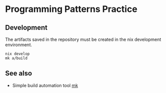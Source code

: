 # Programming Patterns Practice

## Development

The artifacts saved in the repository must be created in the nix development environment.

```console
nix develop
mk a/build
```

## See also

- Simple build automation tool [mk](https://github.com/x0k/mk)
